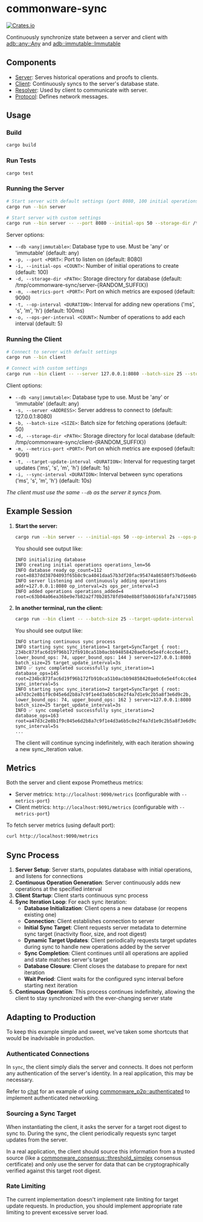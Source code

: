 # commonware-sync

 [![Crates.io](https://img.shields.io/crates/v/commonware-sync.svg)](https://crates.io/crates/commonware-sync)

Continuously synchronize state between a server and client with [adb::any::Any](https://docs.rs/commonware-storage/latest/commonware_storage/adb/any/struct.Any.html) and [adb::immutable::Immutable](https://docs.rs/commonware-storage/latest/commonware_storage/adb/immutable/struct.Immutable.html)

## Components

- [Server](src/bin/server.rs): Serves historical operations and proofs to clients.
- [Client](src/bin/client.rs): Continuously syncs to the server's database state.
- [Resolver](src/resolver.rs): Used by client to communicate with server.
- [Protocol](src/protocol.rs): Defines network messages.

## Usage

### Build

```bash
cargo build
```

### Run Tests

```bash
cargo test
```

### Running the Server

```bash
# Start server with default settings (port 8080, 100 initial operations)
cargo run --bin server

# Start server with custom settings
cargo run --bin server -- --port 8080 --initial-ops 50 --storage-dir /tmp/my_server --metrics-port 9090 --op-interval 2s --ops-per-interval 10
```

Server options:
- `--db <any|immutable>`: Database type to use. Must be 'any' or 'immutable' (default: any)
- `-p, --port <PORT>`: Port to listen on (default: 8080)
- `-i, --initial-ops <COUNT>`: Number of initial operations to create (default: 100)
- `-d, --storage-dir <PATH>`: Storage directory for database (default: /tmp/commonware-sync/server-{RANDOM_SUFFIX})
- `-m, --metrics-port <PORT>`: Port on which metrics are exposed (default: 9090)
- `-t, --op-interval <DURATION>`: Interval for adding new operations ('ms', 's', 'm', 'h') (default: 100ms)
- `-o, --ops-per-interval <COUNT>`: Number of operations to add each interval (default: 5)

### Running the Client

```bash
# Connect to server with default settings
cargo run --bin client

# Connect with custom settings
cargo run --bin client -- --server 127.0.0.1:8080 --batch-size 25 --storage-dir /tmp/my_client --metrics-port 9091 --target-update-interval 3s --sync-interval 5s
```

Client options:
- `--db <any|immutable>`: Database type to use. Must be 'any' or 'immutable' (default: any)
- `-s, --server <ADDRESS>`: Server address to connect to (default: 127.0.0.1:8080)
- `-b, --batch-size <SIZE>`: Batch size for fetching operations (default: 50)
- `-d, --storage-dir <PATH>`: Storage directory for local database (default: /tmp/commonware-sync/client-{RANDOM_SUFFIX})
- `-m, --metrics-port <PORT>`: Port on which metrics are exposed (default: 9091)
- `-t, --target-update-interval <DURATION>`: Interval for requesting target updates ('ms', 's', 'm', 'h') (default: 1s)
- `-i, --sync-interval <DURATION>`: Interval between sync operations ('ms', 's', 'm', 'h') (default: 10s)

_The client must use the same `--db` as the server it syncs from._

## Example Session

1. **Start the server:**
   ```bash
   cargo run --bin server -- --initial-ops 50 --op-interval 2s --ops-per-interval 3
   ```

   You should see output like:
   ```
   INFO initializing database
   INFO creating initial operations operations_len=56
   INFO database ready op_count=112 root=8837dd38704093f65b8c9ca4041daa57b3df20fac95474a86580f57bd6ee6bd9
   INFO server listening and continuously adding operations addr=127.0.0.1:8080 op_interval=2s ops_per_interval=3
   INFO added operations operations_added=4 root=c63b04a06ea36be9e7b82a2f70b28578fd940e8b8f5b8d616bfafa7471508514
   ```

2. **In another terminal, run the client:**
   ```bash
   cargo run --bin client -- --batch-size 25 --target-update-interval 3s --sync-interval 5s
   ```

   You should see output like:
   ```
   INFO starting continuous sync process
   INFO starting sync sync_iteration=1 target=SyncTarget { root: 234bc873fac6d19f96b172fb910ca51b0acbb94858420ae0c6e5e4fc4cc6e4f3, lower_bound_ops: 74, upper_bound_ops: 144 } server=127.0.0.1:8080 batch_size=25 target_update_interval=3s
   INFO ✅ sync completed successfully sync_iteration=1 database_ops=145 root=234bc873fac6d19f96b172fb910ca51b0acbb94858420ae0c6e5e4fc4cc6e4f3 sync_interval=5s
   INFO starting sync sync_iteration=2 target=SyncTarget { root: a47d3c2e8b1f9c045e6d2b8a7c9f1e4d3a6b5c8e2f4a7d1e9c2b5a8f3e6d9c2b, lower_bound_ops: 74, upper_bound_ops: 162 } server=127.0.0.1:8080 batch_size=25 target_update_interval=3s
   INFO ✅ sync completed successfully sync_iteration=2 database_ops=163 root=a47d3c2e8b1f9c045e6d2b8a7c9f1e4d3a6b5c8e2f4a7d1e9c2b5a8f3e6d9c2b sync_interval=5s
   ...
   ```

   The client will continue syncing indefinitely, with each iteration showing a new sync_iteration value.

## Metrics

Both the server and client expose Prometheus metrics:
- Server metrics: `http://localhost:9090/metrics` (configurable with `--metrics-port`)
- Client metrics: `http://localhost:9091/metrics` (configurable with `--metrics-port`)

To fetch server metrics (using default port):
```bash
curl http://localhost:9090/metrics
```

## Sync Process

1. **Server Setup**: Server starts, populates database with initial operations, and listens for connections
2. **Continuous Operation Generation**: Server continuously adds new operations at the specified interval
3. **Client Startup**: Client starts continuous sync process
4. **Sync Iteration Loop**: For each sync iteration:
   - **Database Initialization**: Client opens a new database (or reopens existing one)
   - **Connection**: Client establishes connection to server
   - **Initial Sync Target**: Client requests server metadata to determine sync target (inactivity floor, size, and root digest)
   - **Dynamic Target Updates**: Client periodically requests target updates during sync to handle new operations added by the server
   - **Sync Completion**: Client continues until all operations are applied and state matches server's target
   - **Database Closure**: Client closes the database to prepare for next iteration
   - **Wait Period**: Client waits for the configured sync interval before starting next iteration
5. **Continuous Operation**: This process continues indefinitely, allowing the client to stay synchronized with the ever-changing server state

## Adapting to Production

To keep this example simple and sweet, we've taken some shortcuts that would be inadvisable in production.

### Authenticated Connections

In `sync`, the client simply dials the server and connects. It does not perform any authentication
of the server's identity. In a real application, this may be necessary.

Refer to [chat](../chat/README.md) for an example of using [commonware_p2p::authenticated](https://docs.rs/commonware-p2p/latest/commonware_p2p/authenticated/index.html)
to implement authenticated networking.

### Sourcing a Sync Target

When instantiating the client, it asks the server for a target root digest to sync to. During the sync, the client periodically
requests sync target updates from the server.

In a real application, the client should source this information from a trusted source (like a [commonware_consensus::threshold_simplex](https://docs.rs/commonware-consensus/latest/commonware_consensus/threshold_simplex/index.html)
consensus certificate) and only use the server for data that can be cryptographically verified against
this target root digest.

### Rate Limiting

The current implementation doesn't implement rate limiting for target update requests. In production,
you should implement appropriate rate limiting to prevent excessive server load.
